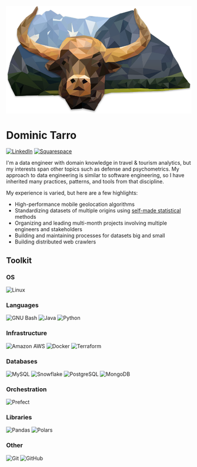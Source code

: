 [![Portfolio](./assets/Tarro-raster.png)](https://tarro.work)

# Dominic Tarro

[![LinkedIn](https://img.shields.io/badge/LinkedIn-blue?style=for-the-badge&logo=linkedin&logoColor=white)](https://www.linkedin.com/in/dominic-tarro-1ab4b5152)
[![Squarespace](https://img.shields.io/badge/Portfolio-000000?style=for-the-badge&logo=squarespace&logoColor=white)](https://tarro.work)

I'm a data engineer with domain knowledge in travel & tourism analytics, but my interests span other topics such as defense and psychometrics. My approach to data engineering is similar to software engineering, so I have inherited many practices, patterns, and tools from that discipline.

My experience is varied, but here are a few highlights:

- High-performance mobile geolocation algorithms
- Standardizing datasets of multiple origins using [self-made statistical](https://tarro.work/code/the-hannah-montana-problem) methods
- Organizing and leading multi-month projects involving multiple engineers and stakeholders
- Building and maintaining processes for datasets big and small
- Building distributed web crawlers

## Toolkit

### OS

![Linux](https://img.shields.io/badge/Linux-FCC624?style=for-the-badge&logo=linux&logoColor=black)

### Languages

![GNU Bash](https://img.shields.io/badge/GNU_Bash-ED8B00?style=for-the-badge&logo=gnubash&logoColor=white)
![Java](https://img.shields.io/badge/Java-f89820?style=for-the-badge&logo=java&logoColor=white)
![Python](https://img.shields.io/badge/Python-3776AB?style=for-the-badge&logo=python&logoColor=white)

### Infrastructure

![Amazon AWS](https://img.shields.io/badge/Amazon_AWS-232F3E?style=for-the-badge&logo=amazonaws&logoColor=white)
![Docker](https://img.shields.io/badge/Docker-2496ED?style=for-the-badge&logo=docker&logoColor=white)
![Terraform](https://img.shields.io/badge/Terraform-7B42BC?style=for-the-badge&logo=terraform&logoColor=white)

### Databases

![MySQL](https://img.shields.io/badge/MySQL-4479A1?style=for-the-badge&logo=mysql&logoColor=white)
![Snowflake](https://img.shields.io/badge/Snowflake-29B5E8?style=for-the-badge&logo=snowflake&logoColor=white)
![PostgreSQL](https://img.shields.io/badge/PostgreSQL-4169E1?style=for-the-badge&logo=postgresql&logoColor=white)
![MongoDB](https://img.shields.io/badge/MongoDB-47A248?style=for-the-badge&logo=mongodb&logoColor=white)

### Orchestration

![Prefect](https://img.shields.io/badge/Prefect-024DFD?style=for-the-badge&logo=prefect&logoColor=white)

### Libraries

![Pandas](https://img.shields.io/badge/Pandas-150458?style=for-the-badge&logo=pandas&logoColor=white)
![Polars](https://img.shields.io/badge/Polars-CD792C?style=for-the-badge&logo=polars&logoColor=white)

### Other

![Git](https://img.shields.io/badge/Git-F05032?style=for-the-badge&logo=git&logoColor=white)
![GitHub](https://img.shields.io/badge/GitHub-181717?style=for-the-badge&logo=github&logoColor=white)

